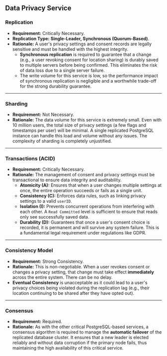 ## Data Privacy Service

### Replication
- **Requirement:** Critically Necessary.
- **Replication Type:** **Single-Leader, Synchronous (Quorum-Based)**.
- **Rationale:** A user's privacy settings and consent records are legally sensitive and must be handled with the highest integrity.
    - **Synchronous replication** is required to guarantee that a change (e.g., a user revoking consent for location sharing) is durably saved to multiple servers before being confirmed. This eliminates the risk of data loss due to a single server failure.
    - The write volume for this service is low, so the performance impact of synchronous replication is negligible and a worthwhile trade-off for the strong durability guarantee.

---

### Sharding
- **Requirement:** Not Necessary.
- **Rationale:** The data volume for this service is extremely small. Even with 10 million users, the total size of privacy settings (a few flags and timestamps per user) will be minimal. A single replicated PostgreSQL instance can handle this load and volume without any issues. The complexity of sharding is completely unjustified.

---

### Transactions (ACID)
- **Requirement:** Critically Necessary.
- **Rationale:** The management of consent and privacy settings must be transactional to ensure data integrity and auditability.
    - **Atomicity (A):** Ensures that when a user changes multiple settings at once, the entire operation succeeds or fails as a single unit.
    - **Consistency (C):** Enforces data rules, such as linking privacy settings to a valid `userID`.
    - **Isolation (I):** Prevents concurrent operations from interfering with each other. A `Read Committed` level is sufficient to ensure that reads only see successfully saved data.
    - **Durability (D):** Guarantees that once a user's consent choice is recorded, it is permanent and will survive any system failure. This is a fundamental legal requirement under regulations like GDPR.

---

### Consistency Model
- **Requirement:** Strong Consistency.
- **Rationale:** This is non-negotiable. When a user revokes consent or changes a privacy setting, that change must take effect **immediately** across the entire system. There can be no delay.
- **Eventual Consistency** is unacceptable as it could lead to a user's privacy choices being violated during the replication lag (e.g., their location continuing to be shared after they have opted out).

---

### Consensus
- **Requirement:** Required.
- **Rationale:** As with the other critical PostgreSQL-based services, a consensus algorithm is required to manage the **automatic failover** of the replicated database cluster. It ensures that a new leader is elected reliably and without data corruption if the primary node fails, thus maintaining the high availability of this critical service.
